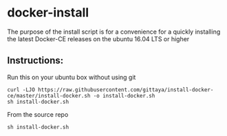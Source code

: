 # docker-install

The purpose of the install script is for a convenience for a quickly
installing the latest Docker-CE releases on the ubuntu 16.04 LTS or higher

## Instructions:

Run this on your ubuntu box without using git
```shell
curl -LJO https://raw.githubusercontent.com/gittaya/install-docker-ce/master/install-docker.sh -o install-docker.sh
sh install-docker.sh
```

From the source repo 
```shell
sh install-docker.sh
```
